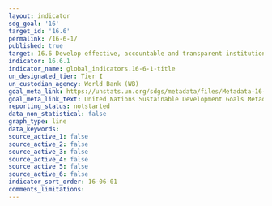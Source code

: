 ```yaml
---
layout: indicator
sdg_goal: '16'
target_id: '16.6'
permalink: /16-6-1/
published: true
target: 16.6 Develop effective, accountable and transparent institutions at all levels
indicator: 16.6.1
indicator_name: global_indicators.16-6-1-title
un_designated_tier: Tier I
un_custodian_agency: World Bank (WB)
goal_meta_link: https://unstats.un.org/sdgs/metadata/files/Metadata-16-06-01.pdf
goal_meta_link_text: United Nations Sustainable Development Goals Metadata (PDF 219 KB)
reporting_status: notstarted
data_non_statistical: false
graph_type: line
data_keywords:  
source_active_1: false
source_active_2: false
source_active_3: false
source_active_4: false
source_active_5: false
source_active_6: false
indicator_sort_order: 16-06-01
comments_limitations: 
---
```

